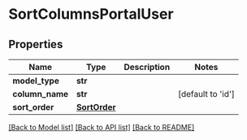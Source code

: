 # SortColumnsPortalUser

## Properties
Name | Type | Description | Notes
------------ | ------------- | ------------- | -------------
**model_type** | **str** |  | 
**column_name** | **str** |  | [default to 'id']
**sort_order** | [**SortOrder**](SortOrder.md) |  | 

[[Back to Model list]](../README.md#documentation-for-models) [[Back to API list]](../README.md#documentation-for-api-endpoints) [[Back to README]](../README.md)

